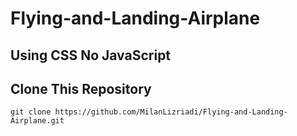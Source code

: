 # Flying-and-Landing-Airplane
## Using CSS No JavaScript

## Clone This Repository
```
git clone https://github.com/MilanLizriadi/Flying-and-Landing-Airplane.git
```
